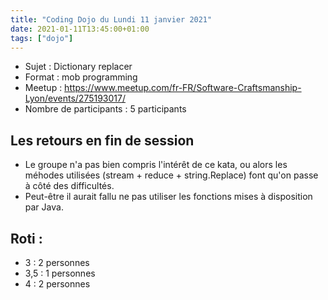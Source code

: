 ```yaml
---
title: "Coding Dojo du Lundi 11 janvier 2021"
date: 2021-01-11T13:45:00+01:00
tags: ["dojo"]
---
```


- Sujet : Dictionary replacer
- Format : mob programming
- Meetup : https://www.meetup.com/fr-FR/Software-Craftsmanship-Lyon/events/275193017/
- Nombre de participants : 5 participants

## Les retours en fin de session

- Le groupe n'a pas bien compris l'intérêt de ce kata, ou alors les méhodes utilisées (stream + reduce + string.Replace) font qu'on passe à côté des difficultés.
- Peut-être il aurait fallu ne pas utiliser les fonctions mises à disposition par Java.

## Roti :
- 3 : 2 personnes
- 3,5 : 1 personnes
- 4 : 2 personnes